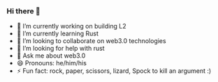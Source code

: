 ### Hi there 👋

- 🔭 I’m currently working on building L2
- 🌱 I’m currently learning Rust
- 👯 I’m looking to collaborate on web3.0 technologies
- 🤔 I’m looking for help with rust
- 💬 Ask me about web3.0
- 😄 Pronouns: he/him/his
- ⚡ Fun fact: rock, paper, scissors, lizard, Spock to kill an argument :)

